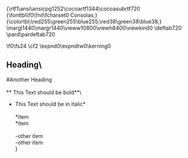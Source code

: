 {\rtf1\ansi\ansicpg1252\cocoartf1344\cocoasubrtf720
{\fonttbl\f0\fnil\fcharset0 Consolas;}
{\colortbl;\red255\green255\blue255;\red38\green38\blue38;}
\margl1440\margr1440\vieww10800\viewh8400\viewkind0
\deftab720
\pard\pardeftab720

\f0\fs24 \cf2 \expnd0\expndtw0\kerning0
## Heading\
#Another Heading\
\
** This Text should be bold**\
* This Text should be in italic*\
\
*item\
*item\
\
-other item\
-other item\
}